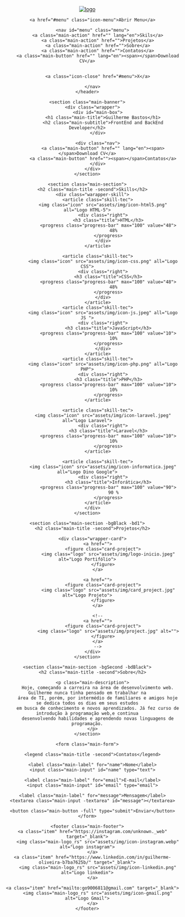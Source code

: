 <!DOCTYPE html>
<html lang="pt-BR">
    
<head>
    <meta charset="UTF-8">
    <meta http-equiv="X-UA-Compatible" content="IE=edge">
    <meta name="viewport" content="width=device-width, initial-scale=1.0">
    <link rel="icon" href="assets/img/logo-inicio.jpeg" type="image/png">
    <title>Portifólio</title>
    <link rel="stylesheet"href="https://fonts.googleapis.com/css2?family=Material+Symbols+Outlined:opsz,wght,FILL,GRAD@20..48,100..700,0..1,-50..200" />
    <link rel="preconnect" href="https://fonts.googleapis.com">
    <link rel="preconnect" href="https://fonts.gstatic.com">
    <link href="https://fonts.googleapis.com/css2?family=Fira+Code:wght@300;500&family=Press+Start+2P&display=swap"rel="stylesheet">
    <link rel="stylesheet" href="card-project.css">
    <link rel="stylesheet" href="logo_inicio.css">
    <link rel="stylesheet" href="main-action.css">
    <link rel="stylesheet" href="main-banner.css">
    <link rel="stylesheet" href="main-box.css">
    <link rel="stylesheet" href="main-button.css">
    <link rel="stylesheet" href="main-description.css">
    <link rel="stylesheet" href="main-footer.css">
    <link rel="stylesheet" href="main-form copy.css">
    <link rel="stylesheet" href="main-form.css">
    <link rel="stylesheet" href="main-header.css">
    <link rel="stylesheet" href="main-input.css">
    <link rel="stylesheet" href="main-label.css">
    <link rel="stylesheet" href="main-logo_rs.css">
    <link rel="stylesheet" href="main-section.css">
    <link rel="stylesheet" href="main-subtitle.css">
    <link rel="stylesheet" href="main-title.css">
    <link rel="stylesheet" href="nav.css">
    <link rel="stylesheet" href="progress-bar.css">
    <link rel="stylesheet" href="reset.css">
    <link rel="stylesheet" href="skill-tec.css">
    <link rel="stylesheet" href="warapper-skill.css">
    <link rel="stylesheet" href="wrapper-card.css">
    <link rel="stylesheet" href="main-button-menu.css">
    <link rel="stylesheet" href="icon-menu.css">
    <link rel="stylesheet" href="icon-close.css">
</head>

<body>
    <header class="main-header">
        <a href="">
            <img class="logo_inicio" src="assets/img/logo-inicio.jpeg" alt="logo">
        </a>

        <a href="#menu" class="icon-menu">Abrir Menu</a>

        <nav id="menu" class="menu">
            <a class="main-action" href="" lang="en">Skils</a>
            <a class="main-action" href="">Projetos</a>
            <a class="main-action" href="">Sobre</a>
            <a class="main-action" href="">Contatos</a>
            <a class="main-button" href="" lang="en"><span></span>Download CV</a>


            <a class="icon-close" href="#menu">X</a>

        </nav>
    </header>

    <section class="main-banner">
        <div class="wrapper">
            <div id="main-box">
                <h1 class="main-title">Guilherme Bastos</h1>
                <h2 class="main-subtitle">FrontEnd and BackEnd Developer</h2>
            </div>

            <div class="nav">
                <a class="main-button" href="" lang="en"><span></span>Download CV</a>
                <a class="main-button" href=""><span></span>Contatos</a>
            </div>
        </div>
    </section>

    <section class="main-section">
        <h2 class="main-title -second">Skills</h2>
        <div class="warapper-skill">
            <article class="skill-tec">
                <img class="icon" src="assets/img/icon-html5.png" all="Logo HTML-5">
                <div class="right">
                    <h3 class="title">HTML</h3>
                    <progress class="progress-bar" max="100" value="48">
                        48%
                    </progress>
                </div>
            </article>

            <article class="skill-tec">
                <img class="icon" src="assets/img/icon-css.png" all="Logo CSS">
                <div class="right">
                    <h3 class="title">CSS</h3>
                    <progress class="progress-bar" max="100" value="48">
                        48%
                    </progress>
                </div>
            </article>
            <article class="skill-tec">
                <img class="icon" src="assets/img/icon-js.jpeg" all="Logo JS ">
                <div class="right">
                    <h3 class="title">JavaScript</h3>
                    <progress class="progress-bar" max="100" value="10">
                        10%
                    </progress>
                </div>
            </article>
            <article class="skill-tec">
                <img class="icon" src="assets/img/icon-php.png" all="Logo PHP">
                <div class="right">
                    <h3 class="title">PHP</h3>
                    <progress class="progress-bar" max="100" value="10">
                        10%
                    </progress>
            </article>

            <article class="skill-tec">
                <img class="icon" src="assets/img/icon-laravel.jpeg" all="Logo Laravel">
                <div class="right">
                    <h3 class="title">Laravel</h3>
                    <progress class="progress-bar" max="100" value="10">
                        10%
                    </progress>
            </article>

            <article class="skill-tec">
                <img class="icon" src="assets/img/icon-informatica.jpeg" all="Logo Dino Google">
                <div class="right">
                    <h3 class="title">Inforática</h3>
                    <progress class="progress-bar" max="100" value="90">
                        90 %
                    </progress>
            </article>
        </div>
    </section>

    <section class="main-section -bgBlack -bd1">
        <h2 class="main-title -second">Projetos</h2>

        <div class="wrapper-card">
            <a href="">
                <figure class="card-project">
                    <img class="logo" src="assets/img/logo-inicio.jpeg" alt="Logo Portifólio">
                </figure>
            </a>

            <a href="">
                <figure class="card-project">
                    <img class="logo" src="assets/img/card_project.jpg" alt="Logo Projeto">
                </figure>
            </a>

            <!--
            <a href="">
                <figure class="card-project">
                    <img class="logo" src="assets/img/project.jpg" alt="">
                </figure>
            </a>
            -->
        </div>
    </section>

    <section class="main-section -bgSecond -bdBlack">
        <h2 class="main-title -second">Sobre</h2>

        <p class="main-description">
            Hoje, começando a carreira na área de desenvolvimento web. Guilherme nunca tinha pensado em trabalhar na
            área de TI, porém, por intermédio de familiares e amigos hoje se dedica todos os dias em seus estudos
            em busca de conhecimento e novos aprendizados. Já fez curso de introdução à programação web,e continua
            desenvolvendo habilidades e aprendendo novas linguagens de programação.
        </p>
    </section>

    <form class="main-form">

        <legend class="main-title -second">Contatos</legend>

        <label class="main-label" for="name">Nome</label>
        <input class="main-input" id="name" type="text">

        <label class="main-label" for="email">E-mail</label>
        <input class="main-input" id="email" type="email">

        <label class="main-label" for="message">Mensagem</label>
        <textarea class="main-input -textarea" id="message"></textarea>

        <button class="main-button -full" type="submit">Enviar</button>
    </form>

    <footer class="main-footer">
        <a class="item" href="https://instagram.com/unknown._web" target="_blank">
            <img class="main-logo_rs" src="assets/img/icon-instagram.webp" alt="Logo instagram">
        </a>
        <a class="item" href="https://www.linkedin.com/in/guilherme-oliveira-b7ba7625b/" target="_blank">
            <img class="main-logo_rs" src="assets/img/icon-linkedin.png" alt="Logo linkedin">
        </a>

        <a class="item" href="mailto:go9006811@gmail.com" target="_blank">
            <img class="main-logo_rs" src="assets/img/icon-gmail.png" alt="Logo Gmail">
        </a>
    </footer>

</body>

</html>

